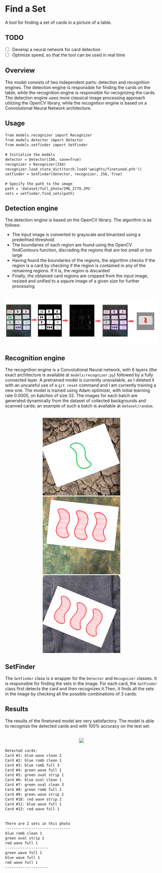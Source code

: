 # Find a Set

A tool for finding a set of cards in a picture of a table.

## TODO
- [ ] Develop a neural network for card detection
- [ ] Optimize speed, so that the tool can be used in real time 

## Overview
The model consists of two independent parts: detection and recognition engines. The detection engine is responsible for finding the cards on the table, while the recognition engine is responsible for recognizing the cards. The detection engine uses more classical image processing approach utilizing the OpenCV library, while the recognition engine is based on a Convolutional Neural Network architecture.

## Usage
```
from models.recognizer import Recognizer
from models.detector import Detector
from models.setfinder import SetFinder

# Initialize the models
detector = Detector(180, save=True)
recognizer = Recognizer(256)
recognizer.load_state_dict(torch.load('weights/finetuned.pth'))
setfinder = SetFinder(detector, recognizer, 256, True)

# Specify the path to the image
path = 'dataset/full_photo/IMG_2779.JPG'
sets = setfinder.find_sets(path)
```

## Detection engine

The detection engine is based on the OpenCV library. The algorithm is as follows:
- The input image is converted to grayscale and binarized using a predeifned threshold
- The boundaries of each region are found using the OpenCV findContours function, discrading the regions that are too small or too large
- Having found the boundaries of the regions, the algorithm checks if the region is a card by checking if the region is contained in any of the remaining regions. If it is, the region is discarded
- Finally, the obtained card regions are cropped from the input image, resized and unified to a sqaure image of a given size for further processing


<p align="center">
  <br/>
  <img src="images/detection_pipeline.png" />
</p>


## Recognition engine

The recognition engine is a Convolutional Neural network, with 6 layers (the exact architecture is available at `models/recognizer.py`) followed by a fully connected layer. A pretrained model is currently unavailable, as I deleted it with an uncareful use of a `git reset` command and I am currently training a new one. The model is trained using Adam optimizer, with initial learning rate 0.0005, on batches of size 32. The images for each batch are generated dynamically from the dataset of collected backgrounds and scanned cards; an example of such a batch is available at `dataset/random`.

<p align="center">
  <br/>
  <img src="dataset/random/img_26.png" />
  <img src="dataset/random/img_1.png" />
  <img src="dataset/random/img_3.png" />
</p>


## SetFinder
The `SetFinder` class is a wrapper for the `Detector` and `Recognizer` classes. It is responsible for finding the sets in the image. For each card, the `SetFinder` class first detects the card and then recognizes it.Then, it finds all the sets in the image by checking all the possible combinations of 3 cards.

## Results
The results of the finetuned model are very satisfactory. The model is able to recognize the detected cards and  with 100% accuracy on the test set.

<p align="center">
  <br/>
  <img src="images/IMG_2779.png" style='width: 30%; object-fit: contain'/>
</p>

```
Detected cards:
Card #1: blue wave clean 2
Card #2: blue romb clean 1
Card #3: blue romb full 3
Card #4: green wave full 1
Card #5: green oval strip 1
Card #6: blue oval clean 1
Card #7: green oval clean 3
Card #8: green romb full 2
Card #9: green wave strip 2
Card #10: red wave strip 2
Card #11: blue wave full 1
Card #12: red wave full 1


There are 2 sets in this photo
------------------------------
blue romb clean 1
green oval strip 1
red wave full 1
--------------------
green wave full 1
blue wave full 1
red wave full 1
--------------------
```